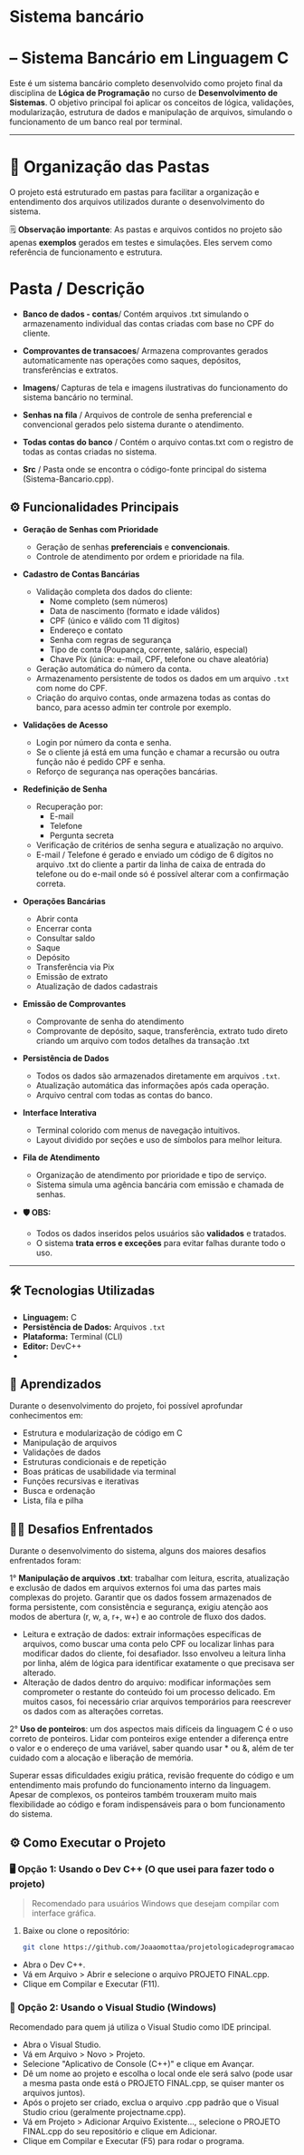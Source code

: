 # Sistema bancário 

# – Sistema Bancário em Linguagem C

Este é um sistema bancário completo desenvolvido como projeto final da disciplina de **Lógica de Programação** no curso de **Desenvolvimento de Sistemas**. O objetivo principal foi aplicar os conceitos de lógica, validações, modularização, estrutura de dados e manipulação de arquivos, simulando o funcionamento de um banco real por terminal.

---
# 📁 Organização das Pastas

O projeto está estruturado em pastas para facilitar a organização e entendimento dos arquivos utilizados durante o desenvolvimento do sistema.

🗒️ **Observação importante**: As pastas e arquivos contidos no projeto são apenas **exemplos** gerados em testes e simulações. Eles servem como referência de funcionamento e estrutura.

# Pasta /	Descrição

- **Banco de dados - contas**/	Contém arquivos .txt simulando o armazenamento individual das contas criadas com base no CPF do cliente.

- **Comprovantes de transacoes**/	Armazena comprovantes gerados automaticamente nas operações como saques, depósitos, transferências e extratos.
  
- **Imagens**/	Capturas de tela e imagens ilustrativas do funcionamento do sistema bancário no terminal.
  
- **Senhas na fila** /	Arquivos de controle de senha preferencial e convencional gerados pelo sistema durante o atendimento.
  
- **Todas contas do banco** /	Contém o arquivo contas.txt com o registro de todas as contas criadas no sistema.
  
- **Src** /	Pasta onde se encontra o código-fonte principal do sistema (Sistema-Bancario.cpp).


## ⚙️ Funcionalidades Principais

- **Geração de Senhas com Prioridade**
  - Geração de senhas **preferenciais** e **convencionais**.
  - Controle de atendimento por ordem e prioridade na fila.

- **Cadastro de Contas Bancárias**
  - Validação completa dos dados do cliente:
    - Nome completo (sem números)
    - Data de nascimento (formato e idade válidos)
    - CPF (único e válido com 11 dígitos)
    - Endereço e contato
    - Senha com regras de segurança
    - Tipo de conta (Poupança, corrente, salário, especial)
    - Chave Pix (única: e-mail, CPF,  telefone ou chave aleatória)
  - Geração automática do número da conta.
  - Armazenamento persistente de todos os dados em um arquivo `.txt` com nome do CPF.
  - Criação do arquivo contas, onde armazena todas as contas do banco, para acesso admin ter controle por exemplo.

- **Validações de Acesso**
  - Login por número da conta e senha.
  - Se o cliente já está em uma função e chamar a recursão ou outra função não é pedido CPF e senha.
  - Reforço de segurança nas operações bancárias.

- **Redefinição de Senha**
  - Recuperação por:
    -  E-mail
    -  Telefone
    -  Pergunta secreta
  - Verificação de critérios de senha segura e atualização no arquivo.
  - E-mail / Telefone é gerado e enviado um código de 6 dígitos no arquivo .txt do cliente a partir da linha de caixa de entrada do telefone ou do e-mail onde só é possível alterar com a confirmação correta.

- **Operações Bancárias**
  -  Abrir conta
  -  Encerrar conta
  -  Consultar saldo
  -  Saque
  -  Depósito
  -  Transferência via Pix
  -  Emissão de extrato
  -  Atualização de dados cadastrais

- **Emissão de Comprovantes**
  - Comprovante de senha do atendimento
  - Comprovante de depósito, saque, transferência, extrato tudo direto criando um arquivo com todos detalhes da transação .txt

- **Persistência de Dados**
  - Todos os dados são armazenados diretamente em arquivos `.txt`.
  - Atualização automática das informações após cada operação.
  - Arquivo central com todas as contas do banco.

- **Interface Interativa**
  - Terminal colorido com menus de navegação intuitivos.
  - Layout dividido por seções e uso de símbolos para melhor leitura.

- **Fila de Atendimento**
  - Organização de atendimento por prioridade e tipo de serviço.
  - Sistema simula uma agência bancária com emissão e chamada de senhas.

- **🛡️ OBS:**
  - Todos os dados inseridos pelos usuários são **validados** e tratados.
  - O sistema **trata erros e exceções** para evitar falhas durante todo o uso.

---

## 🛠️ Tecnologias Utilizadas

- **Linguagem:** C
- **Persistência de Dados:** Arquivos `.txt`
- **Plataforma:** Terminal (CLI)
- **Editor:** DevC++
- 

## 🧠 Aprendizados

Durante o desenvolvimento do projeto, foi possível aprofundar conhecimentos em:
- Estrutura e modularização de código em C
- Manipulação de arquivos
- Validações de dados
- Estruturas condicionais e de repetição
- Boas práticas de usabilidade via terminal
- Funções recursivas e iterativas
- Busca e ordenação
- Lista, fila e pilha

## 🧗‍♂️ Desafios Enfrentados

Durante o desenvolvimento do sistema, alguns dos maiores desafios enfrentados foram:

1° **Manipulação de arquivos .txt**: trabalhar com leitura, escrita, atualização e exclusão de dados em arquivos externos foi uma das partes mais complexas do projeto. Garantir que os dados fossem armazenados de forma persistente, com consistência e segurança, exigiu atenção aos modos de abertura (r, w, a, r+, w+) e ao controle de fluxo dos dados.
- Leitura e extração de dados: extrair informações específicas de arquivos, como buscar uma conta pelo CPF ou localizar linhas para modificar dados do cliente, foi desafiador. Isso envolveu a leitura linha por linha, além de lógica para identificar exatamente o que precisava ser alterado.
- Alteração de dados dentro do arquivo: modificar informações sem comprometer o restante do conteúdo foi um processo delicado. Em muitos casos, foi necessário criar arquivos temporários para reescrever os dados com as alterações corretas.

2° **Uso de ponteiros**: um dos aspectos mais difíceis da linguagem C é o uso correto de ponteiros. Lidar com ponteiros exige entender a diferença entre o valor e o endereço de uma variável, saber quando usar * ou &, além de ter cuidado com a alocação e liberação de memória.

Superar essas dificuldades exigiu prática, revisão frequente do código e um entendimento mais profundo do funcionamento interno da linguagem. Apesar de complexos, os ponteiros também trouxeram muito mais flexibilidade ao código e foram indispensáveis para o bom funcionamento do sistema.

  ## ⚙️ Como Executar o Projeto

### 🖥️ Opção 1: Usando o Dev C++ (O que usei para fazer todo o projeto)

> Recomendado para usuários Windows que desejam compilar com interface gráfica.

1. Baixe ou clone o repositório:
   ```bash
   git clone https://github.com/Joaaomottaa/projetologicadeprogramacao.git

- Abra o Dev C++.
- Vá em Arquivo > Abrir e selecione o arquivo PROJETO FINAL.cpp.
- Clique em Compilar e Executar (F11).

 ###  🧩 Opção 2: Usando o Visual Studio (Windows)

Recomendado para quem já utiliza o Visual Studio como IDE principal.

- Abra o Visual Studio.
- Vá em Arquivo > Novo > Projeto.
- Selecione "Aplicativo de Console (C++)" e clique em Avançar.
- Dê um nome ao projeto e escolha o local onde ele será salvo (pode usar a mesma pasta onde está o PROJETO FINAL.cpp, se quiser manter os arquivos juntos).
- Após o projeto ser criado, exclua o arquivo .cpp padrão que o Visual Studio criou (geralmente projectname.cpp).
- Vá em Projeto > Adicionar Arquivo Existente..., selecione o PROJETO FINAL.cpp do seu repositório e clique em Adicionar.
- Clique em Compilar e Executar (F5) para rodar o programa.
